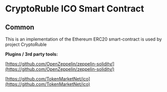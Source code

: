# CryptoRuble ICO Smart Contract

## Common

This is an implementation of the Ethereum ERC20 smart-contract is used by project CryptoRuble

<b>Plugins / 3rd party tools:</b>

[https://github.com/OpenZeppelin/zeppelin-solidity/](https://github.com/OpenZeppelin/zeppelin-solidity/)

[https://github.com/TokenMarketNet/ico](https://github.com/TokenMarketNet/ico)
